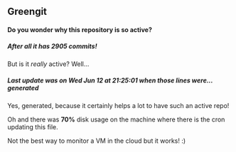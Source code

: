 ## Greengit

#### Do you wonder why this repository is so active?

##### After all it has 2905 commits!

But is it *really* active? Well...

##### Last update was on Wed Jun 12 at 21:25:01 when those lines were... generated

Yes, generated, because it certainly helps a lot to have such an active repo!

Oh and there was **70%** disk usage on the machine
where there is the cron updating this file.

Not the best way to monitor a VM in the cloud but it works! :)
